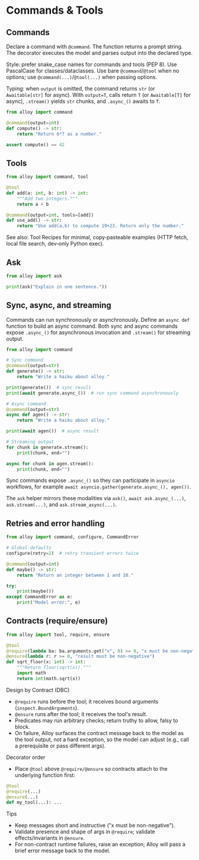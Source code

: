 # Commands & Tools

## Commands

Declare a command with `@command`. The function returns a prompt string. The decorator executes the model and parses output into the declared type.

Style: prefer snake_case names for commands and tools (PEP 8). Use PascalCase for classes/dataclasses. Use bare `@command`/`@tool` when no options; use `@command(...)`/`@tool(...)` when passing options.

Typing: when `output` is omitted, the command returns `str` (or `Awaitable[str]` for async). With `output=T`, calls return `T` (or `Awaitable[T]` for async), `.stream()` yields `str` chunks, and `.async_()` awaits to `T`.

```python
from alloy import command

@command(output=int)
def compute() -> str:
    return "Return 6*7 as a number."

assert compute() == 42
```

## Tools

```python
from alloy import command, tool

@tool
def add(a: int, b: int) -> int:
    """Add two integers."""
    return a + b

@command(output=int, tools=[add])
def use_add() -> str:
    return "Use add(a,b) to compute 19+23. Return only the number."
```

See also: Tool Recipes for minimal, copy‑pasteable examples (HTTP fetch, local file search, dev‑only Python exec).

## Ask

```python
from alloy import ask

print(ask("Explain in one sentence."))
```

## Sync, async, and streaming

Commands can run synchronously or asynchronously. Define an `async def`
function to build an async command. Both sync and async commands expose
`.async_()` for asynchronous invocation and `.stream()` for streaming
output.

```python
from alloy import command

# Sync command
@command(output=str)
def generate() -> str:
    return "Write a haiku about alloy."

print(generate())  # sync result
print(await generate.async_())  # run sync command asynchronously

# Async command
@command(output=str)
async def agen() -> str:
    return "Write a haiku about alloy."

print(await agen())  # async result

# Streaming output
for chunk in generate.stream():
    print(chunk, end="")

async for chunk in agen.stream():
    print(chunk, end="")
```

Sync commands expose `.async_()` so they can participate in `asyncio`
workflows, for example `await asyncio.gather(generate.async_(), agen())`.

The `ask` helper mirrors these modalities via `ask()`, `await ask.async_(...)`,
`ask.stream(...)`, and `ask.stream_async(...)`.

## Retries and error handling

```python
from alloy import command, configure, CommandError

# Global defaults
configure(retry=2)  # retry transient errors twice

@command(output=int)
def maybe() -> str:
    return "Return an integer between 1 and 10."

try:
    print(maybe())
except CommandError as e:
    print("Model error:", e)
```

## Contracts (require/ensure)

```python
from alloy import tool, require, ensure

@tool
@require(lambda ba: ba.arguments.get("x", 0) >= 0, "x must be non-negative")
@ensure(lambda r: r >= 0, "result must be non-negative")
def sqrt_floor(x: int) -> int:
    """Return floor(sqrt(x))."""
    import math
    return int(math.sqrt(x))
```

Design by Contract (DBC)
- `@require` runs before the tool; it receives bound arguments (`inspect.BoundArguments`).
- `@ensure` runs after the tool; it receives the tool's result.
- Predicates may run arbitrary checks; return truthy to allow, falsy to block.
- On failure, Alloy surfaces the contract message back to the model as the tool output, not a hard exception, so the model can adjust (e.g., call a prerequisite or pass different args).

Decorator order
- Place `@tool` above `@require/@ensure` so contracts attach to the underlying function first:

```python
@tool
@require(...)
@ensure(...)
def my_tool(...): ...
```

Tips
- Keep messages short and instructive ("x must be non-negative").
- Validate presence and shape of args in `@require`; validate effects/invariants in `@ensure`.
- For non-contract runtime failures, raise an exception; Alloy will pass a brief error message back to the model.

